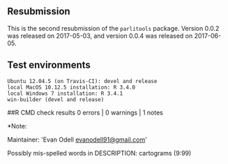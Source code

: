 

## Resubmission

This is the second resubmission of the `parlitools` package. Version 0.0.2 was released on 2017-05-03, and version 0.0.4 was released on 2017-06-05.


## Test environments

    Ubuntu 12.04.5 (on Travis-CI): devel and release
    local MacOS 10.12.5 installation: R 3.4.0
    local Windows 7 installation: R 3.4.1
    win-builder (devel and release)

##R CMD check results 0 errors | 0 warnings | 1 notes

*Note: 

Maintainer: 'Evan Odell <evanodell91@gmail.com>'

Possibly mis-spelled words in DESCRIPTION:
  cartograms (9:99)